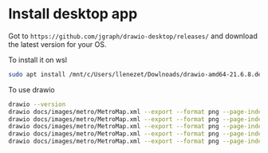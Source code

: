 # Install desktop app

Got to `https://github.com/jgraph/drawio-desktop/releases/` and download the latest version for your OS.

To install it on wsl

```bash
sudo apt install /mnt/c/Users/llenezet/Dowlnoads/drawio-amd64-21.6.8.deb
```

To use drawio

```bash
drawio --version
drawio docs/images/metro/MetroMap.xml --export --format png --page-index 2 --layers 1 --output docs/images/metro/MetroMap.png --scale 3 --transparent
drawio docs/images/metro/MetroMap.xml --export --format png --page-index 3 --layers 1 --output docs/images/metro/Simulate.png --scale 3 --transparent
drawio docs/images/metro/MetroMap.xml --export --format png --page-index 4 --layers 0 --output docs/images/metro/PanelPrep.png --scale 3 --transparent
drawio docs/images/metro/MetroMap.xml --export --format png --page-index 5 --layers 1 --output docs/images/metro/Impute.png --scale 3 --transparent
drawio docs/images/metro/MetroMap.xml --export --format png --page-index 6 --layers 0 --output docs/images/metro/Validate.png --scale 3 --transparent
```
